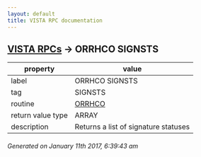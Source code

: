 ```yaml
---
layout: default
title: VISTA RPC documentation
---
```




## [VISTA RPCs](TableOfContent.md) &#8594; ORRHCO SIGNSTS 

 property | value 
--- | --- 
 label | ORRHCO SIGNSTS
 tag | SIGNSTS
 routine | [ORRHCO](http://code.osehra.org/dox/Routine_ORRHCO_source.html)
 return value type | ARRAY
 description | Returns a list of signature statuses




 ###### Generated on January 11th 2017, 6:39:43 am